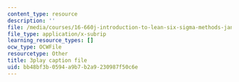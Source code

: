 ```yaml
---
content_type: resource
description: ''
file: /media/courses/16-660j-introduction-to-lean-six-sigma-methods-january-iap-2012/bb48bf3b0594a9b7b2a9230987f50c6e_8RlA0D6cjDc.srt
file_type: application/x-subrip
learning_resource_types: []
ocw_type: OCWFile
resourcetype: Other
title: 3play caption file
uid: bb48bf3b-0594-a9b7-b2a9-230987f50c6e
---
```


